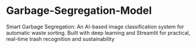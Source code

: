 # Garbage-Segregation-Model
Smart Garbage Segregation: An AI-based image classification system for automatic waste sorting. Built with deep learning and Streamlit for practical, real-time trash recognition and sustainability
